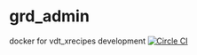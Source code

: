 # grd_admin
docker for vdt_xrecipes development
[![Circle CI](https://circleci.com/gh/freyrus/vdt_xrecipes.svg?style=svg)](https://circleci.com/gh/freyrus/vdt_xrecipes)

